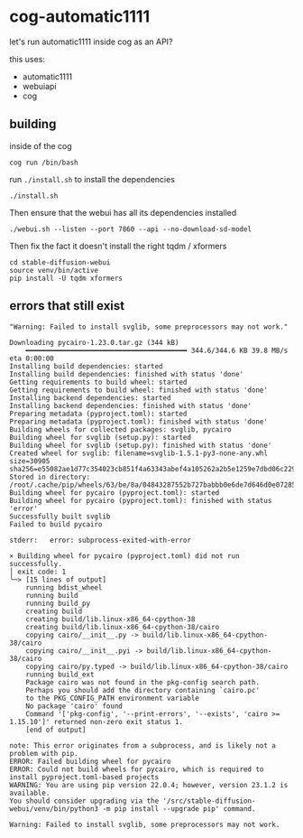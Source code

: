 # cog-automatic1111

let's run automatic1111 inside cog as an API?

this uses:

- automatic1111
- webuiapi
- cog

## building

inside of the cog

    cog run /bin/bash

run `./install.sh` to install the dependencies

    ./install.sh

Then ensure that the webui has all its dependencies installed

    ./webui.sh --listen --port 7860 --api --no-download-sd-model

Then fix the fact it doesn't install the right tqdm / xformers

    cd stable-diffusion-webui 
    source venv/bin/active
    pip install -U tqdm xformers

## errors that still exist

    "Warning: Failed to install svglib, some preprocessors may not work."

    Downloading pycairo-1.23.0.tar.gz (344 kB)
        ━━━━━━━━━━━━━━━━━━━━━━━━━━━━━━━━━━━━━━━━ 344.6/344.6 KB 39.8 MB/s eta 0:00:00
    Installing build dependencies: started
    Installing build dependencies: finished with status 'done'
    Getting requirements to build wheel: started
    Getting requirements to build wheel: finished with status 'done'
    Installing backend dependencies: started
    Installing backend dependencies: finished with status 'done'
    Preparing metadata (pyproject.toml): started
    Preparing metadata (pyproject.toml): finished with status 'done'
    Building wheels for collected packages: svglib, pycairo
    Building wheel for svglib (setup.py): started
    Building wheel for svglib (setup.py): finished with status 'done'
    Created wheel for svglib: filename=svglib-1.5.1-py3-none-any.whl size=30905 sha256=e55082ae1d77c354023cb851f4a63343abef4a105262a2b5e1259e7dbd06c229
    Stored in directory: /root/.cache/pip/wheels/63/be/8a/04843287552b727babbb0e6de7d646d0e0728536f4a5f7ca1c
    Building wheel for pycairo (pyproject.toml): started
    Building wheel for pycairo (pyproject.toml): finished with status 'error'
    Successfully built svglib
    Failed to build pycairo

    stderr:   error: subprocess-exited-with-error
    
    × Building wheel for pycairo (pyproject.toml) did not run successfully.
    │ exit code: 1
    ╰─> [15 lines of output]
        running bdist_wheel
        running build
        running build_py
        creating build
        creating build/lib.linux-x86_64-cpython-38
        creating build/lib.linux-x86_64-cpython-38/cairo
        copying cairo/__init__.py -> build/lib.linux-x86_64-cpython-38/cairo
        copying cairo/__init__.pyi -> build/lib.linux-x86_64-cpython-38/cairo
        copying cairo/py.typed -> build/lib.linux-x86_64-cpython-38/cairo
        running build_ext
        Package cairo was not found in the pkg-config search path.
        Perhaps you should add the directory containing `cairo.pc'
        to the PKG_CONFIG_PATH environment variable
        No package 'cairo' found
        Command '['pkg-config', '--print-errors', '--exists', 'cairo >= 1.15.10']' returned non-zero exit status 1.
        [end of output]
    
    note: This error originates from a subprocess, and is likely not a problem with pip.
    ERROR: Failed building wheel for pycairo
    ERROR: Could not build wheels for pycairo, which is required to install pyproject.toml-based projects
    WARNING: You are using pip version 22.0.4; however, version 23.1.2 is available.
    You should consider upgrading via the '/src/stable-diffusion-webui/venv/bin/python3 -m pip install --upgrade pip' command.

    Warning: Failed to install svglib, some preprocessors may not work.